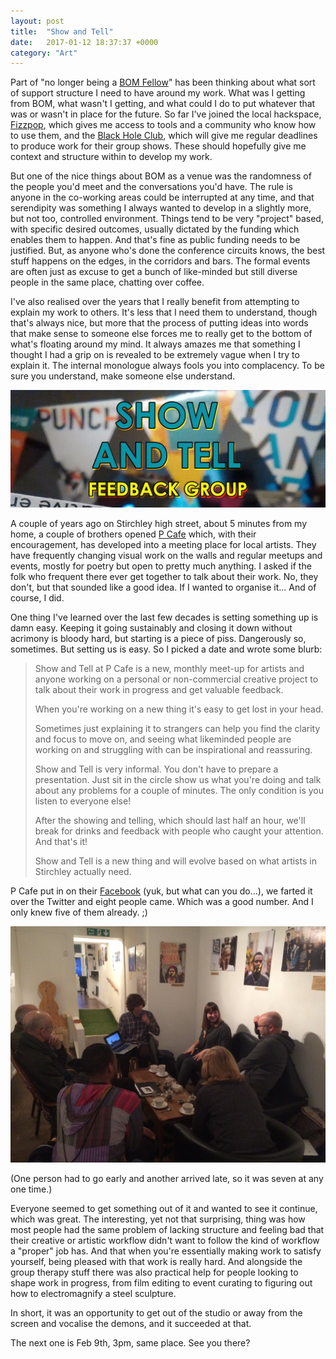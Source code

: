 ```yaml
---
layout: post
title:  "Show and Tell"
date:   2017-01-12 18:37:37 +0000
category: "Art"
---
```


Part of "no longer being a [BOM Fellow](http://www.bom.org.uk/bom-fellows/)" has been thinking about what sort of support structure I need to have around my work. What was I getting from BOM, what wasn't I getting, and what could I do to put whatever that was or wasn't in place for the future. So far I've joined the local hackspace, [Fizzpop](http://www.fizzpop.org.uk), which gives me access to tools and a community who know how to use them, and the [Black Hole Club](http://www.vividprojects.org.uk/membership/), which will give me regular deadlines to produce work for their group shows. These should hopefully give me context and structure within to develop my work. 

But one of the nice things about BOM as a venue was the randomness of the people you'd meet and the conversations you'd have. The rule is anyone in the co-working areas could be interrupted at any time, and that serendipity was something I always wanted to develop in a slightly more, but not too, controlled environment. Things tend to be very "project" based, with specific desired outcomes, usually dictated by the funding which enables them to happen. And that's fine as public funding needs to be justified. But, as anyone who's done the conference circuits knows, the best stuff happens on the edges, in the corridors and bars. The formal events are often just as excuse to get a bunch of like-minded but still diverse people in the same place, chatting over coffee.

I've also realised over the years that I really benefit from attempting to explain my work to others. It's less that I need them to understand, though that's always nice, but more that the process of putting ideas into words that make sense to someone else forces me to really get to the bottom of what's floating around my mind. It always amazes me that something I thought I had a grip on is revealed to be extremely vague when I try to explain it. The internal monologue always fools you into complacency. To be sure you understand, make someone else understand. 

![](/images/showandtelllogo.jpg)

A couple of years ago on Stirchley high street, about 5 minutes from my home, a couple of brothers opened [P Cafe](http://www.pcafe.co.uk) which, with their encouragement, has developed into a meeting place for local artists. They have frequently changing visual work on the walls and regular meetups and events, mostly for poetry but open to pretty much anything. I asked if the folk who frequent there ever get together to talk about their work. No, they don't, but that sounded like a good idea. If I wanted to organise it... And of course, I did. 

One thing I've learned over the last few decades is setting something up is damn easy. Keeping it going sustainably and closing it down without acrimony is bloody hard, but starting is a piece of piss. Dangerously so, sometimes. But setting us is easy. So I picked a date and wrote some blurb: 

> Show and Tell at P Cafe is a new, monthly meet-up for artists and anyone working on a personal or non-commercial creative project to talk about their work in progress and get valuable feedback.
>
> When you're working on a new thing it's easy to get lost in your head. 
>
> Sometimes just explaining it to strangers can help you find the clarity and focus to move on, and seeing what likeminded people are working on and struggling with can be inspirational and reassuring.
>
> Show and Tell is very informal. You don't have to prepare a presentation. Just sit in the circle show us what you're doing and talk about any problems for a couple of minutes. The only condition is you listen to everyone else!
>
> After the showing and telling, which should last half an hour, we'll break for drinks and feedback with people who caught your attention. And that's it!
>
> Show and Tell is a new thing and will evolve based on what artists in Stirchley actually need.

P Cafe put in on their [Facebook](https://www.facebook.com/events/366405623720648/) (yuk, but what can you do...), we farted it over the Twitter and eight people came. Which was a good number. And I only knew five of them already. ;)

![](/images/SaTJan-3.jpg)

(One person had to go early and another arrived late, so it was seven at any one time.) 

Everyone seemed to get something out of it and wanted to see it continue, which was great. The interesting, yet not that surprising, thing was how most people had the same problem of lacking structure and feeling bad that their creative or artistic workflow didn't want to follow the kind of workflow a "proper" job has. And that when you're essentially making work to satisfy yourself, being pleased with that work is really hard. And alongside the group therapy stuff there was also practical help for people looking to shape work in progress, from film editing to event curating to figuring out how to electromagnify a steel sculpture. 

In short, it was an opportunity to get out of the studio or away from the screen and vocalise the demons, and it succeeded at that. 

The next one is Feb 9th, 3pm, same place. See you there? 